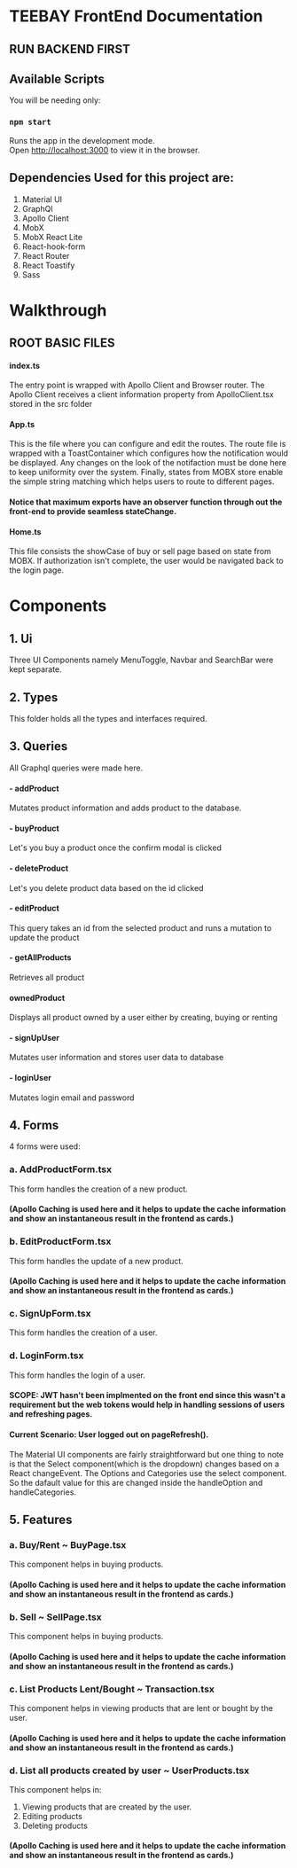 # TEEBAY FrontEnd Documentation

## RUN BACKEND FIRST

## Available Scripts

You will be needing only:

### `npm start`

Runs the app in the development mode.\
Open [http://localhost:3000](http://localhost:3000) to view it in the browser.

## Dependencies Used for this project are:

1.  Material UI
2.  GraphQl
3.  Apollo Client
4.  MobX
5.  MobX React Lite
6.  React-hook-form
7.  React Router
8.  React Toastify
9.  Sass

# Walkthrough

## ROOT BASIC FILES

#### index.ts

The entry point is wrapped with Apollo Client and Browser router.
The Apollo Client receives a client information property from ApolloClient.tsx stored in the src folder

#### App.ts

This is the file where you can configure and edit the routes.
The route file is wrapped with a ToastContainer which configures how the notification would be displayed. Any changes on the look of the notifaction must be done here to keep uniformity over the system.
Finally, states from MOBX store enable the simple string matching which helps users to route to different pages.

#### Notice that maximum exports have an observer function through out the front-end to provide seamless stateChange.

#### Home.ts

This file consists the showCase of buy or sell page based on state from MOBX. If authorization isn't complete, the user would be navigated back to the login page.

# Components

## 1. Ui

Three UI Components namely MenuToggle, Navbar and SearchBar were kept separate.

## 2. Types

This folder holds all the types and interfaces required.

## 3. Queries

All Graphql queries were made here.

#### - addProduct

Mutates product information and adds product to the database.

#### - buyProduct

Let's you buy a product once the confirm modal is clicked

#### - deleteProduct

Let's you delete product data based on the id clicked

#### - editProduct

This query takes an id from the selected product and runs a mutation to update the product

#### - getAllProducts

Retrieves all product

#### ownedProduct

Displays all product owned by a user either by creating, buying or renting

#### - signUpUser

Mutates user information and stores user data to database

#### - loginUser

Mutates login email and password

## 4. Forms

4 forms were used:

### a. AddProductForm.tsx

This form handles the creation of a new product.

#### (Apollo Caching is used here and it helps to update the cache information and show an instantaneous result in the frontend as cards.)

### b. EditProductForm.tsx

This form handles the update of a new product.

#### (Apollo Caching is used here and it helps to update the cache information and show an instantaneous result in the frontend as cards.)

### c. SignUpForm.tsx

This form handles the creation of a user.

### d. LoginForm.tsx

This form handles the login of a user.

#### SCOPE: JWT hasn't been implmented on the front end since this wasn't a requirement but the web tokens would help in handling sessions of users and refreshing pages.

#### Current Scenario: User logged out on pageRefresh().

The Material UI components are fairly straightforward but one thing to note is that the Select component(which is the dropdown) changes based on a React changeEvent. The Options and Categories use the select component. So the dafault value for this are changed inside the handleOption and handleCategories.

## 5. Features

### a. Buy/Rent ~ BuyPage.tsx

This component helps in buying products.

#### (Apollo Caching is used here and it helps to update the cache information and show an instantaneous result in the frontend as cards.)

### b. Sell ~ SellPage.tsx

This component helps in buying products.

#### (Apollo Caching is used here and it helps to update the cache information and show an instantaneous result in the frontend as cards.)

### c. List Products Lent/Bought ~ Transaction.tsx

This component helps in viewing products that are lent or bought by the user.

#### (Apollo Caching is used here and it helps to update the cache information and show an instantaneous result in the frontend as cards.)

### d. List all products created by user ~ UserProducts.tsx

This component helps in:

1. Viewing products that are created by the user.
2. Editing products
3. Deleting products

#### (Apollo Caching is used here and it helps to update the cache information and show an instantaneous result in the frontend as cards.)
